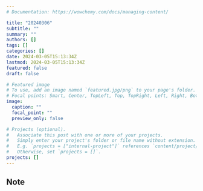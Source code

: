 ```yaml
---
# Documentation: https://wowchemy.com/docs/managing-content/

title: "20240306"
subtitle: ""
summary: ""
authors: []
tags: []
categories: []
date: 2024-03-05T15:13:34Z
lastmod: 2024-03-05T15:13:34Z
featured: false
draft: false

# Featured image
# To use, add an image named `featured.jpg/png` to your page's folder.
# Focal points: Smart, Center, TopLeft, Top, TopRight, Left, Right, BottomLeft, Bottom, BottomRight.
image:
  caption: ""
  focal_point: ""
  preview_only: false

# Projects (optional).
#   Associate this post with one or more of your projects.
#   Simply enter your project's folder or file name without extension.
#   E.g. `projects = ["internal-project"]` references `content/project/deep-learning/index.md`.
#   Otherwise, set `projects = []`.
projects: []
---
```


## Note

